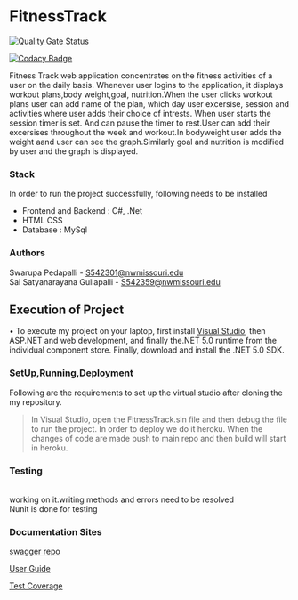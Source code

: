 # FitnessTrack

[![Quality Gate Status](https://sonarcloud.io/api/project_badges/measure?project=SwarupaPedapalli_FitnessTrack&metric=alert_status)](https://sonarcloud.io/summary/new_code?id=SwarupaPedapalli_FitnessTrack)

[![Codacy Badge](https://app.codacy.com/project/badge/Grade/c8a4806e5e6240c8ae3d57c260c8d85d)](https://www.codacy.com/gh/SwarupaPedapalli/FitnessTrack/dashboard?utm_source=github.com&amp;utm_medium=referral&amp;utm_content=SwarupaPedapalli/FitnessTrack&amp;utm_campaign=Badge_Grade)

Fitness Track web application concentrates on the fitness activities of a user on the daily basis. Whenever user logins to the application, it displays workout plans,body weight,goal, nutrition.When the user clicks workout plans user can add name of the plan, which day user excersise, session and activities where user adds their choice of intrests. When user starts the session timer is set. And can pause the timer to rest.User can add their excersises throughout the week and workout.In bodyweight user adds the weight aand user can see the graph.Similarly goal and nutrition is modified by user and the graph is displayed.

### Stack
In order to run the project successfully, following needs to be installed
* Frontend and Backend : C#, .Net
* HTML CSS
* Database : MySql

### Authors
Swarupa Pedapalli - S542301@nwmissouri.edu </br>
Sai Satyanarayana Gullapalli - S542359@nwmissouri.edu

## Execution of Project
• To execute my project on your laptop, first install [Visual Studio](https://visualstudio.microsoft.com/), then ASP.NET and web development, and finally the.NET 5.0 runtime from the individual component store. Finally, download and install the .NET 5.0 SDK.

### SetUp,Running,Deployment
Following are the requirements to set up the virtual studio after cloning the my repository.
>In Visual Studio, open the FitnessTrack.sln file  and then debug the file to run the project.
>In order to deploy we do it heroku. When the changes of code are made push to main repo and then build will start in heroku.

### Testing
<br> working on it.writing methods and errors need to be resolved</br>
Nunit is done for testing
### Documentation Sites

[swagger repo](https://github.com/Satyachowdary97/Swagger-Fitness-Track)

[User Guide](https://github.com/Satyachowdary97/fitness_track-doc)

[Test Coverage](https://app.codacy.com/gh/SwarupaPedapalli/FitnessTrack/dashboard?utm_source=github.com&utm_medium=referral&utm_content=SwarupaPedapalli/FitnessTrack&utm_campaign=Badge_Grade)
